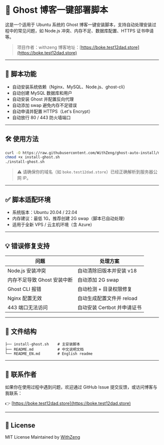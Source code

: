 # 🚀 Ghost 博客一键部署脚本

这是一个适用于 Ubuntu 系统的 Ghost 博客一键安装脚本，支持自动处理安装过程中的常见问题，如 Node.js 冲突、内存不足、数据库配置、HTTPS 证书申请等。

> 项目作者：withzeng
> 博客地址：[https://boke.test12dad.store](https://boke.test12dad.store)

---

## 📌 脚本功能

* 自动安装系统依赖（Nginx、MySQL、Node.js、ghost-cli）
* 自动创建 MySQL 数据库和用户
* 自动安装 Ghost 并配置反向代理
* 自动添加 swap 避免内存不足错误
* 自动申请并配置 HTTPS（Let's Encrypt）
* 自动放行 80 / 443 防火墙端口

---

## 🛠 使用方法

```bash
curl -O https://raw.githubusercontent.com/WithZeng/ghost-auto-install/main/install-ghost.sh
chmod +x install-ghost.sh
./install-ghost.sh
```

> ⚠️ 请确保你的域名（如 `boke.test12dad.store`）已经正确解析到服务器公网 IP。

---

## ✅ 脚本适配环境

* 系统版本：Ubuntu 20.04 / 22.04
* 内存建议：最低 1G，推荐创建 2G swap（脚本已自动处理）
* 适用于全新 VPS / 云主机环境（含 Azure）

---

## 💡 错误修复支持

| 问题                | 处理方案               |
| ----------------- | ------------------ |
| Node.js 安装冲突      | 自动清除旧版本并安装 v18     |
| 内存不足导致 Ghost 安装中断 | 自动添加 2G swap       |
| Ghost CLI 报错      | 自动检测 + 目录权限修复      |
| Nginx 配置无效        | 自动生成配置文件并 reload   |
| 443 端口无法访问        | 自动安装 Certbot 并申请证书 |

---

## 📂 文件结构

```
├── install-ghost.sh    # 主安装脚本
├── README.md           # 中文说明文档
└── README_EN.md        # English readme
```

---

## 📮 联系作者

如果你在使用过程中遇到问题，欢迎通过 GitHub Issue 提交反馈，或访问博客与我联系：

👉 [https://boke.test12dad.store](https://boke.test12dad.store)

---

## 🪪 License

MIT License
Maintained by [WithZeng](https://github.com/WithZeng)
